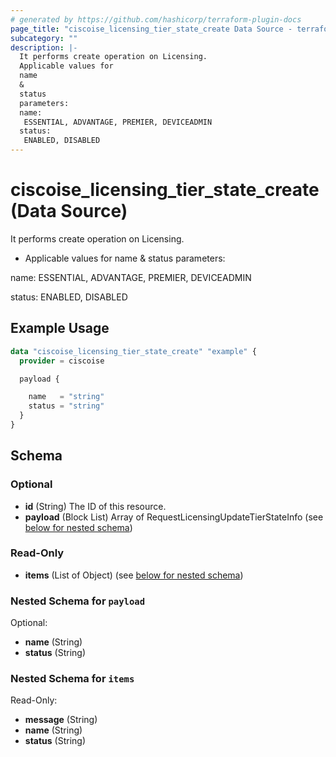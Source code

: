 ```yaml
---
# generated by https://github.com/hashicorp/terraform-plugin-docs
page_title: "ciscoise_licensing_tier_state_create Data Source - terraform-provider-ciscoise"
subcategory: ""
description: |-
  It performs create operation on Licensing.
  Applicable values for
  name
  &
  status
  parameters:
  name:
   ESSENTIAL, ADVANTAGE, PREMIER, DEVICEADMIN
  status:
   ENABLED, DISABLED
---
```


# ciscoise_licensing_tier_state_create (Data Source)

It performs create operation on Licensing.

- Applicable values for
name
 &
status
 parameters:


name:
 ESSENTIAL, ADVANTAGE, PREMIER, DEVICEADMIN

status:
 ENABLED, DISABLED

## Example Usage

```terraform
data "ciscoise_licensing_tier_state_create" "example" {
  provider = ciscoise

  payload {

    name   = "string"
    status = "string"
  }
}
```

<!-- schema generated by tfplugindocs -->
## Schema

### Optional

- **id** (String) The ID of this resource.
- **payload** (Block List) Array of RequestLicensingUpdateTierStateInfo (see [below for nested schema](#nestedblock--payload))

### Read-Only

- **items** (List of Object) (see [below for nested schema](#nestedatt--items))

<a id="nestedblock--payload"></a>
### Nested Schema for `payload`

Optional:

- **name** (String)
- **status** (String)


<a id="nestedatt--items"></a>
### Nested Schema for `items`

Read-Only:

- **message** (String)
- **name** (String)
- **status** (String)


